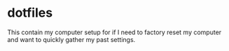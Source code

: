 # dotfiles
This contain my computer setup for if I need to factory reset my computer and want to quickly gather my past settings. 